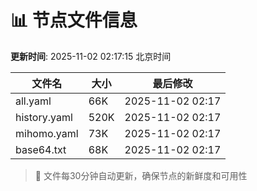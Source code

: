 # 📊 节点文件信息

**更新时间**: 2025-11-02 02:17:15 北京时间

| 文件名 | 大小 | 最后修改 |
|--------|------|----------|
| all.yaml | 66K | 2025-11-02 02:17 |
| history.yaml | 520K | 2025-11-02 02:17 |
| mihomo.yaml | 73K | 2025-11-02 02:17 |
| base64.txt | 68K | 2025-11-02 02:17 |

> 🔄 文件每30分钟自动更新，确保节点的新鲜度和可用性
